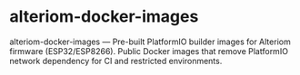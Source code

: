# alteriom-docker-images
alteriom-docker-images — Pre-built PlatformIO builder images for Alteriom firmware (ESP32/ESP8266). Public Docker images that remove PlatformIO network dependency for CI and restricted environments.
